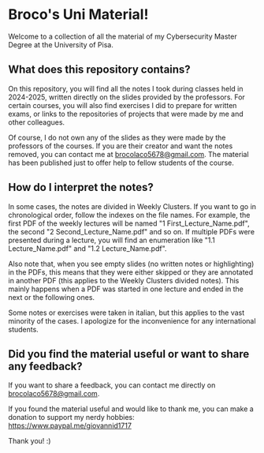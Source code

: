 # Broco's Uni Material!

Welcome to a collection of all the material of my Cybersecurity Master Degree at the University of Pisa.

## What does this repository contains?

On this repository, you will find all the notes I took during classes held in 2024-2025, written directly on the slides provided by the professors. For certain courses, you will also find exercises I did to prepare for written exams, or links to the repositories of projects that were made by me and other colleagues.

Of course, I do not own any of the slides as they were made by the professors of the courses. If you are their creator and want the notes removed, you can contact me at brocolaco5678@gmail.com. The material has been published just to offer help to fellow students of the course.

## How do I interpret the notes?

In some cases, the notes are divided in Weekly Clusters. If you want to go in chronological order, follow the indexes on the file names. For example, the first PDF of the weekly lectures will be named "1 First_Lecture_Name.pdf", the second "2 Second_Lecture_Name.pdf" and so on. If multiple PDFs were presented during a lecture, you will find an enumeration like "1.1 Lecture_Name.pdf" and "1.2 Lecture_Name.pdf".

Also note that, when you see empty slides (no written notes or highlighting) in the PDFs, this means that they were either skipped or they are annotated in another PDF (this applies to the Weekly Clusters divided notes). This mainly happens when a PDF was started in one lecture and ended in the next or the following ones.

Some notes or exercises were taken in italian, but this applies to the vast minority of the cases. I apologize for the inconvenience for any international students.

## Did you find the material useful or want to share any feedback?

If you want to share a feedback, you can contact me directly on brocolaco5678@gmail.com.

If you found the material useful and would like to thank me, you can make a donation to support my nerdy hobbies: https://www.paypal.me/giovannid1717

Thank you! :)










